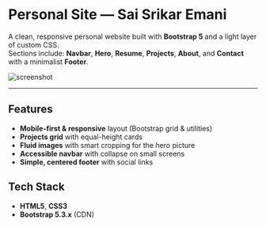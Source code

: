 # Personal Site — Sai Srikar Emani

A clean, responsive personal website built with **Bootstrap 5** and a light layer of custom CSS.  
Sections include: **Navbar**, **Hero**, **Resume**, **Projects**, **About**, and **Contact** with a minimalist **Footer**.

![screenshot](<img width="1291" height="413" alt="image" src="assets/images/image.png" />)

---

## Features
- **Mobile-first & responsive** layout (Bootstrap grid & utilities)
- **Projects grid** with equal-height cards
- **Fluid images** with smart cropping for the hero picture
- **Accessible navbar** with collapse on small screens
- **Simple, centered footer** with social links

## Tech Stack
- **HTML5**, **CSS3**
- **Bootstrap 5.3.x** (CDN)
